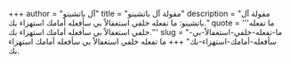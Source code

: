 +++
author = "آل باتشينو"
title = "مقولة آل باتشينو"
description = "مقولة آل باتشينو: ما تفعله خلفي استغفالاً بي سأفعله أمامك استهزاء بك."
quote = '''ما تفعله خلفي استغفالاً بي سأفعله أمامك استهزاء بك.''' 
slug = "ما-تفعله-خلفي-استغفالاً-بي-سأفعله-أمامك-استهزاء-بك"
+++
ما تفعله خلفي استغفالاً بي سأفعله أمامك استهزاء بك.
